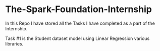 # The-Spark-Foundation-Internship
In this Repo I have stored all the Tasks I have completed as a part of the Internship.

Task #1 is the Student dataset model using Linear Regression various libraries.


